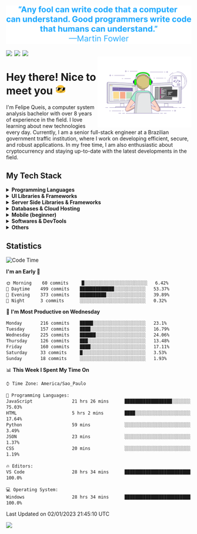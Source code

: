 <p align= "center">
    <img width="750px" src="assets/quote.svg" />
</p>

<p>
  <a href="https://www.linkedin.com/in/fqueis/" target="_blank">
    <img align="left" width="22px" src="https://cdn.jsdelivr.net/npm/simple-icons@8.2.0/icons/linkedin.svg" />
  </a>
  
  <a href="mailto:fqueis@gmail.com" target="_blank">
    <img align="left" width="22px" src="https://cdn.jsdelivr.net/npm/simple-icons@8.2.0/icons/gmail.svg" />
  </a>

  <a href="https://t.me/fqueis" target="_blank">
    <img align="left" width="22px" src="https://cdn.jsdelivr.net/npm/simple-icons@8.2.0/icons/telegram.svg" />
  </a>  
</p>

<br>

<img width="256px" align="right" src="assets/profile.gif" />  

# Hey there! Nice to meet you <img src="assets/sunglasses.gif" width="30"/>
I'm Felipe Queis, a computer system analysis bachelor with over 8 years of experience in the field. I love learning about new technologies every day.
Currently, I am a senior full-stack engineer at a Brazilian government traffic institution, where I work on developing efficient, secure, and robust applications. In my free time, I am also enthusiastic about cryptocurrency and staying up-to-date with the latest developments in the field.

## My Tech Stack

<details>	
  <summary><b>Programming Languages</b></summary>
  <a href="https://java.com" target="_blank">
    <img src="https://img.shields.io/badge/-java-black?style=for-the-badge" />
  </a>
  <a href="https://developer.mozilla.org/en-US/docs/Web/JavaScript" target="_blank">
    <img src="https://img.shields.io/badge/-javascript-black?style=for-the-badge" />
  </a>
  <a href="https://python.org/" target="_blank">
    <img src="https://img.shields.io/badge/-python-black?style=for-the-badge" />
  </a>
  <a href="https://typescriptlang.org/" target="_blank">
    <img src="https://img.shields.io/badge/-typescript-black?style=for-the-badge" />
  </a>
  <a href="https://w3schools.com/sql/sql_intro.asp/" target="_blank">
    <img src="https://img.shields.io/badge/-sql-black?style=for-the-badge" />
  </a>
  
</details>

<details>	
  <summary><b>UI Libraries & Frameworks</b></summary>
  <a href="https://nextjs.org/" target="_blank">
    <img src="https://img.shields.io/badge/-nextjs-black?style=for-the-badge" />
  </a>
  <a href="https://vuejs.org/" target="_blank">
    <img src="https://img.shields.io/badge/-vuejs-black?style=for-the-badge" />
  </a>
    <a href="https://nuxtjs.org/" target="_blank">
    <img src="https://img.shields.io/badge/-nuxtjs-black?style=for-the-badge" />
  </a>
  <a href="https://tailwindcss.com/" target="_blank">
    <img src="https://img.shields.io/badge/-tailwind-black?style=for-the-badge" />
  </a>
  <a href="https://getbootstrap.com/" target="_blank">
    <img src="https://img.shields.io/badge/-bootstrap-black?style=for-the-badge" />
  </a>
  <a href="https://bulma.io/" target="_blank">
    <img src="https://img.shields.io/badge/-bulma-black?style=for-the-badge" />
  </a>
</details>

<details>	
  <summary><b>Server Side Libraries & Frameworks</b></summary>
  <a href="https://nodejs.org" target="_blank">
    <img src="https://img.shields.io/badge/-nodejs-black?style=for-the-badge" />
  </a>
  <a href="https://flask.palletsprojects.com/en/2.2.x/" target="_blank">
    <img src="https://img.shields.io/badge/-flask-black?style=for-the-badge" />
  </a>
    <a href="https://expressjs.com" target="_blank">
    <img src="https://img.shields.io/badge/-express-black?style=for-the-badge" />
  </a>
  <a href="https://spring.io/" target="_blank">
    <img src="https://img.shields.io/badge/-spring-black?style=for-the-badge" />
  </a>
  <a href="https://hibernate.org/" target="_blank">
    <img src="https://img.shields.io/badge/-hibernate-black?style=for-the-badge" />
  </a>
</details>

<details>	
  <summary><b>Databases & Cloud Hosting</b></summary>
  <a href="https://mysql.com/" target="_blank">
    <img src="https://img.shields.io/badge/-mysql-black?style=for-the-badge" />
  </a>
  <a href="https://postgresql.org/" target="_blank">
    <img src="https://img.shields.io/badge/-postgresql-black?style=for-the-badge" />
  </a>
  <a href="https://mongodb.com/" target="_blank">
    <img src="https://img.shields.io/badge/-mongodb-black?style=for-the-badge" />
  </a>
  <a href="https://cassandra.apache.org/_/index.html" target="_blank">
    <img src="https://img.shields.io/badge/-cassandra-black?style=for-the-badge" />
  </a>
  <a href="https://firebase.google.com" target="_blank">
    <img src="https://img.shields.io/badge/-firebase-black?style=for-the-badge" />
  </a>
  <a href="https://vercel.com/" target="_blank">
    <img src="https://img.shields.io/badge/-vercel-black?style=for-the-badge" />
  </a>
</details>

<details>	
  <summary><b>Mobile (beginner)</b></summary>
  <a href="https://mysql.com/" target="_blank">
    <img src="https://img.shields.io/badge/-flutter-black?style=for-the-badge" />
  </a>
</details>

<details>	
  <summary><b>Softwares & DevTools</b></summary>
  <a href="https://code.visualstudio.com/" target="_blank">
    <img src="https://img.shields.io/badge/-vscode-black?style=for-the-badge" />
  </a>
  <a href="https://eclipse.org/" target="_blank">
    <img src="https://img.shields.io/badge/-eclipse-black?style=for-the-badge" />
  </a>
  <a href="https://git-scm.com/" target="_blank">
    <img src="https://img.shields.io/badge/-git-black?style=for-the-badge" />
  </a>
  <a href="https://codepen.io/" target="_blank">
    <img src="https://img.shields.io/badge/-codepen-black?style=for-the-badge" />
  </a>
  <a href="https://jupyter.org/" target="_blank">
    <img src="https://img.shields.io/badge/-jupyter-black?style=for-the-badge" />
  </a>
  <a href="https://postman.com/" target="_blank">
    <img src="https://img.shields.io/badge/-postman-black?style=for-the-badge" />
  </a>
</details>

<details>	
  <summary><b>Others</b></summary>
  <a href="https://slack.com/" target="_blank">
    <img src="https://img.shields.io/badge/-slack-black?style=for-the-badge" />
  </a>
  <a href="https://trello.com" target="_blank">
    <img src="https://img.shields.io/badge/-trello-black?style=for-the-badge" />
  </a>
  <a href="https://ubuntu.com/" target="_blank">
    <img src="https://img.shields.io/badge/-ubuntu-black?style=for-the-badge" />
  </a>
</details>

## Statistics 

<!--START_SECTION:waka-->
![Code Time](http://img.shields.io/badge/Code%20Time-1%2C109%20hrs%2026%20mins-blue)

**I'm an Early 🐤** 

```text
🌞 Morning    60 commits     █░░░░░░░░░░░░░░░░░░░░░░░░   6.42% 
🌆 Daytime    499 commits    █████████████░░░░░░░░░░░░   53.37% 
🌃 Evening    373 commits    ██████████░░░░░░░░░░░░░░░   39.89% 
🌙 Night      3 commits      ░░░░░░░░░░░░░░░░░░░░░░░░░   0.32%

```
📅 **I'm Most Productive on Wednesday** 

```text
Monday       216 commits    █████░░░░░░░░░░░░░░░░░░░░   23.1% 
Tuesday      157 commits    ████░░░░░░░░░░░░░░░░░░░░░   16.79% 
Wednesday    225 commits    ██████░░░░░░░░░░░░░░░░░░░   24.06% 
Thursday     126 commits    ███░░░░░░░░░░░░░░░░░░░░░░   13.48% 
Friday       160 commits    ████░░░░░░░░░░░░░░░░░░░░░   17.11% 
Saturday     33 commits     █░░░░░░░░░░░░░░░░░░░░░░░░   3.53% 
Sunday       18 commits     ░░░░░░░░░░░░░░░░░░░░░░░░░   1.93%

```


📊 **This Week I Spent My Time On** 

```text
⌚︎ Time Zone: America/Sao_Paulo

💬 Programming Languages: 
JavaScript               21 hrs 26 mins      ██████████████████░░░░░░░   75.03% 
HTML                     5 hrs 2 mins        ████░░░░░░░░░░░░░░░░░░░░░   17.64% 
Python                   59 mins             ░░░░░░░░░░░░░░░░░░░░░░░░░   3.49% 
JSON                     23 mins             ░░░░░░░░░░░░░░░░░░░░░░░░░   1.37% 
CSS                      20 mins             ░░░░░░░░░░░░░░░░░░░░░░░░░   1.19%

🔥 Editors: 
VS Code                  28 hrs 34 mins      █████████████████████████   100.0%

💻 Operating System: 
Windows                  28 hrs 34 mins      █████████████████████████   100.0%

```


 Last Updated on 02/01/2023 21:45:10 UTC
<!--END_SECTION:waka-->

<p>
  <img src="https://github-readme-streak-stats.herokuapp.com?user=fqueis&theme=black-ice"/>
</p>

